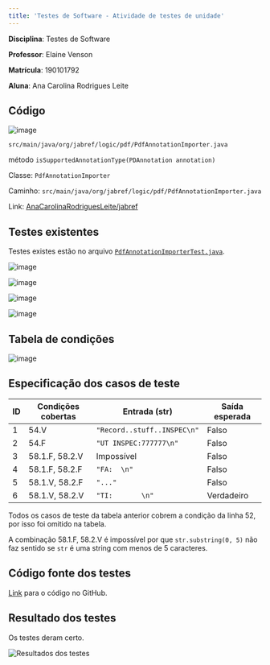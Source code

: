 ```yaml
---
title: 'Testes de Software - Atividade de testes de unidade' 
---
```


**Disciplina**: Testes de Software

**Professor**: Elaine Venson

**Matrícula**: 190101792

**Aluna**: Ana Carolina Rodrigues Leite

<!--
csv to markdown 
- https://blog.lent.ink/post/start-coding/
- https://stackoverflow.com/questions/41690802/convert-csv-file-contents-to-markdown
- https://github.com/mplewis/csvtomd

csvtomd conditions.csv | xclip -selection c
 -->

## Código

![image](https://user-images.githubusercontent.com/49570180/183272050-cc7bfe8b-f6a1-42c9-880a-09845f51b1b6.png)

`src/main/java/org/jabref/logic/pdf/PdfAnnotationImporter.java`

método `isSupportedAnnotationType(PDAnnotation annotation)`

Classe: `PdfAnnotationImporter`

Caminho: `src/main/java/org/jabref/logic/pdf/PdfAnnotationImporter.java`

Link: [AnaCarolinaRodriguesLeite/jabref](https://github.com/AnaCarolinaRodriguesLeite/jabref)

## Testes existentes

Testes existes estão no arquivo [`PdfAnnotationImporterTest.java`](https://github.com/AnaCarolinaRodriguesLeite/jabref/blob/main/src/test/java/org/jabref/logic/pdf/PdfAnnotationImporterTest.java).

![image](https://user-images.githubusercontent.com/49570180/183271893-5b460a55-f47c-40bf-99fd-8507f283512c.png)

![image](https://user-images.githubusercontent.com/49570180/183271906-38f598be-1bab-4020-8886-9b1dd177a6b9.png)

![image](https://user-images.githubusercontent.com/49570180/183271916-426ff048-2886-451d-9966-e590671a2cdb.png)

![image](https://user-images.githubusercontent.com/49570180/183271930-d38cf9d6-e77b-4464-a246-806e2bf12d35.png)

## Tabela de condições

<!-- 
Link da planilha:
https://docs.google.com/spreadsheets/d/14dO35E1V3v2mx9WWJAip2BABqZEFTjRo-XYvRG7nvqQ/edit#gid=1008933058
 -->

![image](https://user-images.githubusercontent.com/49570180/183304891-66496b0f-51ad-4f3a-a316-a54939a80460.png)

## Especificação dos casos de teste

| ID  | Condições cobertas | Entrada (str)               | Saída esperada |
| --- | ------------------ | --------------------------- | -------------- |
| 1   | 54.V               | `"Record..stuff..INSPEC\n"` | Falso          |
| 2   | 54.F               | `"UT INSPEC:777777\n"`      | Falso          |
| 3   | 58.1.F, 58.2.V     | Impossível                  | Falso          |
| 4   | 58.1.F, 58.2.F     | `"FA:  \n"`                 | Falso          |
| 5   | 58.1.V, 58.2.F     | `"..."`                     | Falso          |
| 6   | 58.1.V, 58.2.V     | `"TI:       \n"`            | Verdadeiro     |


Todos os casos de teste da tabela anterior cobrem a condição da linha 52, por
isso foi omitido na tabela.

A combinação 58.1.F, 58.2.V é impossível por que `str.substring(0, 5)`
não faz sentido se `str` é uma string com menos de 5 caracteres.

## Código fonte dos testes

[Link](https://github.com/yudi-azvd/jabref/blob/main/src/test/java/org/jabref/logic/importer/fileformat/MySilverPlatterImporterTest.java)
para o código no GitHub.

## Resultado dos testes

Os testes deram certo.

![Resultados dos testes](./tests-results.png)
